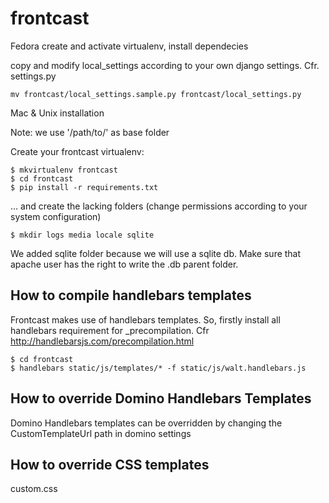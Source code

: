 frontcast
=========

Fedora
create and activate virtualenv, install dependecies
	

copy and modify local_settings according to your own django settings. Cfr. settings.py 
	
	mv frontcast/local_settings.sample.py frontcast/local_settings.py 




Mac & Unix installation

Note: we use '/path/to/' as base folder

Create your frontcast virtualenv:

	$ mkvirtualenv frontcast
	$ cd frontcast
	$ pip install -r requirements.txt

… and create the lacking folders (change permissions according to your system configuration)
	
	$ mkdir logs media locale sqlite
	

We added sqlite folder because we will use a sqlite db. Make sure that apache user has the right to write the .db parent folder.

How to compile handlebars templates
---
Frontcast makes use of handlebars templates.
So, firstly install all handlebars requirement for _precompilation. Cfr http://handlebarsjs.com/precompilation.html

	$ cd frontcast
	$ handlebars static/js/templates/* -f static/js/walt.handlebars.js


How to override Domino Handlebars Templates
---

Domino Handlebars templates can be overridden by changing the CustomTemplateUrl path in domino settings

How to override CSS templates
---
custom.css